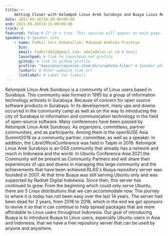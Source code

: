 ```yaml
---
title: >
    Getting Closer with Kelompok Linux Arek Suroboyo and Buaya Linux Repository Server 
date: 2021-09-26T18:30:00+09:00
end: 2021-09-26T19:15:00+09:00
track: 0
featured: false # If it's true. This session will appear on main page.
speakers: # Speaker info
    - name: Fadhil Yori Hibatullah; Muhamad Andhika Prasetya
      bio: 
      email: fadhil4812@gmail.com; admin@klas.or.id # Email
      launchpad: # link to launchpad.net profile
      github: # link to github profile
      profile: "sessions/<session-item-dir>/<photo-file>" # Speaker photo
      linkurl: # Other website link url
      linklabel: # Label for linkurl
---
```

Kelompok Linux Arek Suroboyo is a community of Linux users based in Surabaya. This community was formed in 1995 by a group of information technology activists in Surabaya. Because of concern for open source software products in Surabaya. In its development, many ups and downs occurred in the community camp as well as on the way to introducing the city of Surabaya to information and communication technology in the field of open-source software. Many conferences have been passed by Kelompok Linux Arek Suroboyo. As organizers, committees, partner communities, and as participants. Among them is the openSUSE Asia Summit2019 as a community partner, committee, as well as a speaker. In addition, the LibreOfficeConference was held in Taipei in 2019. Kelompok Linux Arek Suroboyo is an OSS community that already has a network and reach in Indonesia and the world. In Ubuntu Conference Asia 2021,the Community will be present as Community Partners and will share their experiences of ups and downs in managing this large community and the achievements that have been achieved.KLAS's Buaya repository server was founded in 2007. At that time Buaya was still serving Ubuntu only and was supported by Radnet Digital Indonesia. Since then, this server has continued to grow. From the beginning which could only serve Ubuntu, there are 5 Linux distributions that we can accommodate now. The journey to where it is today has not been easy over the last 14 years. The server had been dead for 2 years, from 2016 to 2018, which in the end we got sponsors to revive it so that it can continue to help spread packages that are more affordable to Linux users throughout Indonesia. Our goal of introducing Buaya is to introduce Buaya to Linux users, especially Ubuntu users in Asia and Indonesia, that we have a free repository server that can be used by anyone and anywhere.


